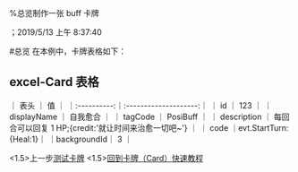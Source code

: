 
%总览制作一张 buff 卡牌

；2019/5/13 上午 8:37:40

#总览
在本例中，卡牌表格如下：
## excel-Card 表格
｜    表头    ｜          值          ｜
｜:----------:｜:--------------------:｜
｜     id     ｜         123          ｜
｜displayName ｜       自我愈合       ｜
｜  tagCode   ｜       PosiBuff       ｜
｜  description   ｜     每回合可以回复 1 HP;{credit:'就让时间来治愈一切吧~'}     ｜
｜    code    ｜evt.StartTurn:{Heal:1}｜
｜backgroundId｜          3           ｜



<1.5>上一步[测试卡牌](CARDBUFFTEST.html)
<1.5>[回到卡牌（Card）快速教程](../_CARD.html)

